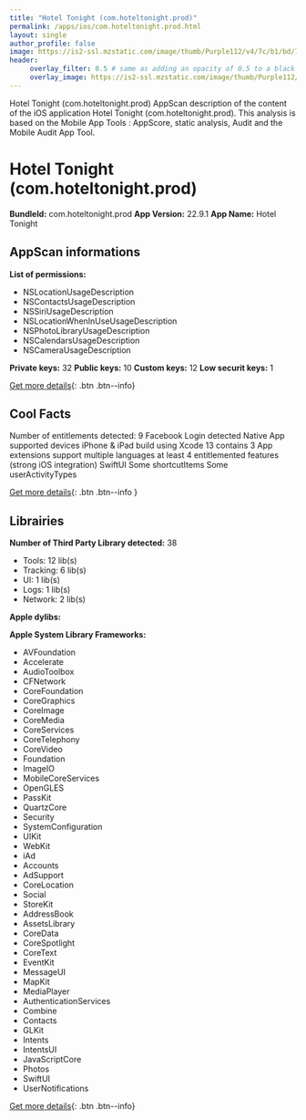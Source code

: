 ```yaml
---
title: "Hotel Tonight (com.hoteltonight.prod)"
permalink: /apps/ios/com.hoteltonight.prod.html
layout: single
author_profile: false
image: https://is2-ssl.mzstatic.com/image/thumb/Purple112/v4/7c/b1/bd/7cb1bdf4-6318-635a-272d-feb6a6e464c0/AppIcon-1x_U007emarketing-0-6-0-85-220.png/512x512bb.jpg
header: 
     overlay_filter: 0.5 # same as adding an opacity of 0.5 to a black background
     overlay_image: https://is2-ssl.mzstatic.com/image/thumb/Purple112/v4/7c/b1/bd/7cb1bdf4-6318-635a-272d-feb6a6e464c0/AppIcon-1x_U007emarketing-0-6-0-85-220.png/512x512bb.jpg
---
```

Hotel Tonight (com.hoteltonight.prod) AppScan description of the content of the iOS application Hotel Tonight (com.hoteltonight.prod). This analysis is based on the Mobile App Tools : AppScore, static analysis, Audit and the Mobile Audit App Tool.

# Hotel Tonight (com.hoteltonight.prod)

**BundleId:** com.hoteltonight.prod
**App Version:** 22.9.1
**App Name:** Hotel Tonight


## AppScan informations 

**List of permissions:** 
- NSLocationUsageDescription
- NSContactsUsageDescription
- NSSiriUsageDescription
- NSLocationWhenInUseUsageDescription
- NSPhotoLibraryUsageDescription
- NSCalendarsUsageDescription
- NSCameraUsageDescription
  
  
**Private keys:** 32
**Public keys:** 10
**Custom keys:** 12
**Low securit keys:** 1
  
[Get more details](/pricing.html){: .btn .btn--info}

## Cool Facts

Number of entitlements detected: 9
Facebook Login detected
Native App
supported devices iPhone & iPad
build using Xcode 13
contains 3 App extensions
support multiple languages
at least 4 entitlemented features (strong iOS integration)
SwiftUI
Some shortcutItems 
Some userActivityTypes
  
[Get more details](/pricing.html){: .btn .btn--info }

## Librairies 
**Number of Third Party Library detected:** 38
- Tools: 12 lib(s)
- Tracking: 6 lib(s)
- UI: 1 lib(s)
- Logs: 1 lib(s)
- Network: 2 lib(s)


**Apple dylibs:**


**Apple System Library Frameworks:**
- AVFoundation
- Accelerate
- AudioToolbox
- CFNetwork
- CoreFoundation
- CoreGraphics
- CoreImage
- CoreMedia
- CoreServices
- CoreTelephony
- CoreVideo
- Foundation
- ImageIO
- MobileCoreServices
- OpenGLES
- PassKit
- QuartzCore
- Security
- SystemConfiguration
- UIKit
- WebKit
- iAd
- Accounts
- AdSupport
- CoreLocation
- Social
- StoreKit
- AddressBook
- AssetsLibrary
- CoreData
- CoreSpotlight
- CoreText
- EventKit
- MessageUI
- MapKit
- MediaPlayer
- AuthenticationServices
- Combine
- Contacts
- GLKit
- Intents
- IntentsUI
- JavaScriptCore
- Photos
- SwiftUI
- UserNotifications


  
[Get more details](/pricing.html){: .btn .btn--info}

